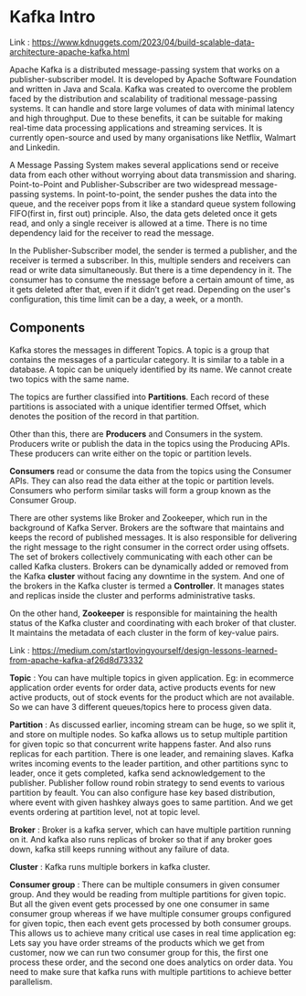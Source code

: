 # Kafka Intro 

Link : https://www.kdnuggets.com/2023/04/build-scalable-data-architecture-apache-kafka.html

Apache Kafka is a distributed message-passing system that works on a publisher-subscriber model. It is developed by Apache Software Foundation and written in Java and Scala. Kafka was created to overcome the problem faced by the distribution and scalability of traditional message-passing systems. It can handle and store large volumes of data with minimal latency and high throughput. Due to these benefits, it can be suitable for making real-time data processing applications and streaming services. It is currently open-source and used by many organisations like Netflix, Walmart and Linkedin.

A Message Passing System makes several applications send or receive data from each other without worrying about data transmission and sharing. Point-to-Point and Publisher-Subscriber are two widespread message-passing systems. In point-to-point, the sender pushes the data into the queue, and the receiver pops from it like a standard queue system following FIFO(first in, first out) principle. Also, the data gets deleted once it gets read, and only a single receiver is allowed at a time. There is no time dependency laid for the receiver to read the message.

In the Publisher-Subscriber model, the sender is termed a publisher, and the receiver is termed a subscriber. In this, multiple senders and receivers can read or write data simultaneously. But there is a time dependency in it. The consumer has to consume the message before a certain amount of time, as it gets deleted after that, even if it didn’t get read. Depending on the user's configuration, this time limit can be a day, a week, or a month.

## Components 

Kafka stores the messages in different Topics. A topic is a group that contains the messages of a particular category. It is similar to a table in a database. A topic can be uniquely identified by its name. We cannot create two topics with the same name.

The topics are further classified into **Partitions**. Each record of these partitions is associated with a unique identifier termed Offset, which denotes the position of the record in that partition.

Other than this, there are **Producers** and Consumers in the system. Producers write or publish the data in the topics using the Producing APIs. These producers can write either on the topic or partition levels.

**Consumers** read or consume the data from the topics using the Consumer APIs. They can also read the data either at the topic or partition levels. Consumers who perform similar tasks will form a group known as the Consumer Group.

There are other systems like Broker and Zookeeper, which run in the background of Kafka Server. Brokers are the software that maintains and keeps the record of published messages. It is also responsible for delivering the right message to the right consumer in the correct order using offsets. The set of brokers collectively communicating with each other can be called Kafka clusters. Brokers can be dynamically added or removed from the Kafka **cluster** without facing any downtime in the system. And one of the brokers in the Kafka cluster is termed a **Controller**. It manages states and replicas inside the cluster and performs administrative tasks.

On the other hand, **Zookeeper** is responsible for maintaining the health status of the Kafka cluster and coordinating with each broker of that cluster. It maintains the metadata of each cluster in the form of key-value pairs.

Link : https://medium.com/startlovingyourself/design-lessons-learned-from-apache-kafka-af26d8d73332

**Topic** : You can have multiple topics in given application. Eg: in ecommerce application order events for order data, active products events for new active products, out of stock events for the product which are not available. So we can have 3 different queues/topics here to process given data.

**Partition** : As discussed earlier, incoming stream can be huge, so we split it, and store on multiple nodes. So kafka allows us to setup multiple partition for given topic so that concurrent write happens faster. And also runs replicas for each partition. There is one leader, and remaining slaves. Kafka writes incoming events to the leader partition, and other partitions sync to leader, once it gets completed, kafka send acknowledgement to the publisher. Publisher follow round robin strategy to send events to various partition by feault. You can also configure hase key based distribution, where event with given hashkey always goes to same partition. And we get events ordering at partition level, not at topic level.

**Broker** : Broker is a kafka server, which can have multiple partition running on it. And kafka also runs replicas of broker so that if any broker goes down, kafka still keeps running without any failure of data.

**Cluster** : Kafka runs multiple borkers in kafka cluster.

**Consumer group** : There can be multiple consumers in given consumer group. And they would be reading from multiple partitions for given topic. But all the given event gets processed by one one consumer in same consumer group whereas if we have multiple consumer groups configured for given topic, then each event gets processed by both consumer groups. This allows us to achieve many critical use cases in real time application eg: Lets say you have order streams of the products which we get from customer, now we can run two consumer group for this, the first one process these order, and the second one does analytics on order data. You need to make sure that kafka runs with multiple partitions to achieve better parallelism.


